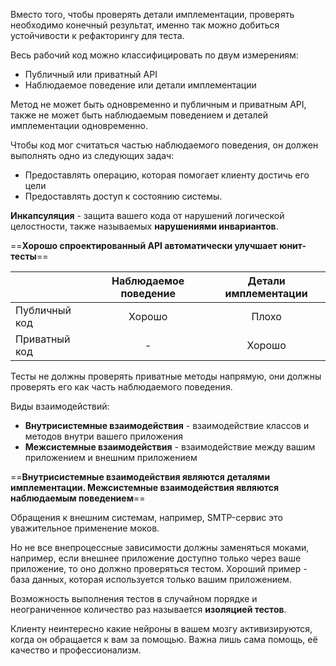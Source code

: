 Вместо того, чтобы проверять детали имплементации, проверять необходимо конечный результат, именно так можно добиться устойчивости к рефакторингу для теста.

Весь рабочий код можно классифицировать по двум измерениям:
- Публичный или приватный API
- Наблюдаемое поведение или детали имплементации

Метод не может быть одновременно и публичным и приватным API, также не может быть наблюдаемым поведением и деталей имплементации одновременно.

Чтобы код мог считаться частью наблюдаемого поведения, он должен выполнять одно из следующих задач:
- Предоставлять операцию, которая помогает клиенту достичь его цели
- Предоставлять доступ к состоянию системы.

**Инкапсуляция** - защита вашего кода от нарушений логической целостности, также называемых **нарушениями инвариантов**.

==**Хорошо спроектированный API автоматически улучшает юнит-тесты**==

|               | Наблюдаемое поведение | Детали имплементации |
| ------------- | :---------------------: | :--------------------: |
| Публичный код | Хорошо                | Плохо                |
| Приватный код | -                     | Хорошо               |
 
Тесты не должны проверять приватные методы напрямую, они должны проверять его как часть наблюдаемого поведения.

Виды взаимодействий:
- **Внутрисистемные взаимодействия** - взаимодействие классов и методов внутри вашего приложения
- **Межсистемные взаимодействия** - взаимодействие между вашим приложением и внешним приложением

==**Внутрисистемные взаимодействия являются деталями имплементации. Межсистемные взаимодействия являются наблюдаемым поведением**==

Обращения к внешним системам, например, SMTP-сервис это уважительное применение моков.

Но не все внепроцессные зависимости должны заменяться моками, например, если внешнее приложение доступно только через ваше приложение, то оно должно проверяться тестом. Хороший пример - база данных, которая используется только вашим приложением.

Возможность выполнения тестов в случайном порядке и неограниченное количество раз называется **изоляцией тестов**.

Клиенту неинтересно какие нейроны в вашем мозгу активизируются, когда он обращается к вам за помощью. Важна лишь сама помощь, её качество и профессионализм.